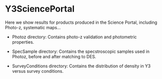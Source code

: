 # Y3SciencePortal
Here we show results for products produced in the Science Portal, including Photo-z, systematic maps...

- Photoz directory:
Contains photo-z validation and photometric properties.

- SpecSample directory:
Contains the specstroscopic samples used in Photoz, before and after matching to DES.

- SurveyConditions directory:
Contains the distribution of density in Y3 versus survey conditions.
